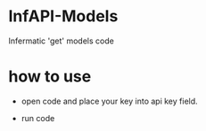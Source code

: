# InfAPI-Models
Infermatic 'get' models code

# how to use

* open code and place your key into api key field.

* run code
